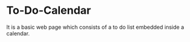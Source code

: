 # To-Do-Calendar
It is a basic web page which consists of a to do list embedded inside a calendar. 
